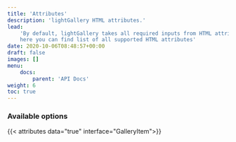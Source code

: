 ```yaml
---
title: 'Attributes'
description: 'lightGallery HTML attributes.'
lead:
    'By default, lightGallery takes all required inputs from HTML attributes,
    here you can find list of all supported HTML attributes'
date: 2020-10-06T08:48:57+00:00
draft: false
images: []
menu:
    docs:
        parent: 'API Docs'
weight: 6
toc: true
---
```


### Available options

{{< attributes data="true" interface="GalleryItem">}}

